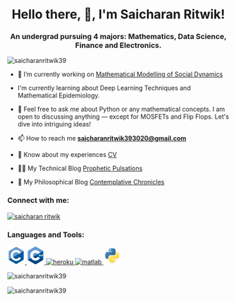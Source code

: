 <h1 align="center">Hello there, 👋, I'm Saicharan Ritwik!</h1>
<h3 align="center">An undergrad pursuing 4 majors: Mathematics, Data Science, Finance and Electronics.</h3>

<p align="left"> <img src="https://komarev.com/ghpvc/?username=saicharanritwik39&label=Profile%20views&color=0e75b6&style=flat" alt="saicharanritwik39" /> </p>

- 🔭 I’m currently working on [Mathematical Modelling of Social Dynamics](https://github.com/SaicharanRitwik39/Mathematical-Modelling-of-Social-Dynamics)

- I'm currently learning about Deep Learning Techniques and Mathematical Epidemiology.

- 💬 Feel free to ask me about Python or any mathematical concepts. I am open to discussing anything — except for MOSFETs and Flip Flops. Let's dive into intriguing ideas!

- 📫 How to reach me **saicharanritwik393020@gmail.com**

- 📄 Know about my experiences [CV](https://drive.google.com/file/d/1y8-3NUot-l4oIMVTyOFV6rwfLFyeXySd/view)

- 👨‍🔬 My Technical Blog [Prophetic Pulsations](https://bouncy-salsa-2c8.notion.site/Prophetic-Pulsations-f01ce3445c8648caa59879b0e826c2e8)

- 📘 My Philosophical Blog [Contemplative Chronicles](https://bouncy-salsa-2c8.notion.site/Contemplative-Chronicles-f485a85433e446b2976af2ca65c87524)

<h3 align="left">Connect with me:</h3>
<p align="left">
<a href="https://www.linkedin.com/in/sai39/" target="blank"><img align="center" src="https://raw.githubusercontent.com/rahuldkjain/github-profile-readme-generator/master/src/images/icons/Social/linked-in-alt.svg" alt="saicharan ritwik" height="30" width="40" /></a>
</p>

<h3 align="left">Languages and Tools:</h3>
<p align="left"> <a href="https://www.cprogramming.com/" target="_blank" rel="noreferrer"> <img src="https://raw.githubusercontent.com/devicons/devicon/master/icons/c/c-original.svg" alt="c" width="40" height="40"/> </a> <a href="https://www.w3schools.com/cpp/" target="_blank" rel="noreferrer"> <img src="https://raw.githubusercontent.com/devicons/devicon/master/icons/cplusplus/cplusplus-original.svg" alt="cplusplus" width="40" height="40"/> </a> <a href="https://heroku.com" target="_blank" rel="noreferrer"> <img src="https://www.vectorlogo.zone/logos/heroku/heroku-icon.svg" alt="heroku" width="40" height="40"/> </a> <a href="https://www.mathworks.com/" target="_blank" rel="noreferrer"> <img src="https://upload.wikimedia.org/wikipedia/commons/2/21/Matlab_Logo.png" alt="matlab" width="40" height="40"/> </a> <a href="https://www.python.org" target="_blank" rel="noreferrer"> <img src="https://raw.githubusercontent.com/devicons/devicon/master/icons/python/python-original.svg" alt="python" width="40" height="40"/> </a> </p>

<p><img align="center" src="https://github-readme-stats.vercel.app/api/top-langs?username=saicharanritwik39&show_icons=true&locale=en&layout=compact" alt="saicharanritwik39" /></p>

<p><img align="center" src="https://github-readme-streak-stats.herokuapp.com/?user=saicharanritwik39&" alt="saicharanritwik39" /></p>  
